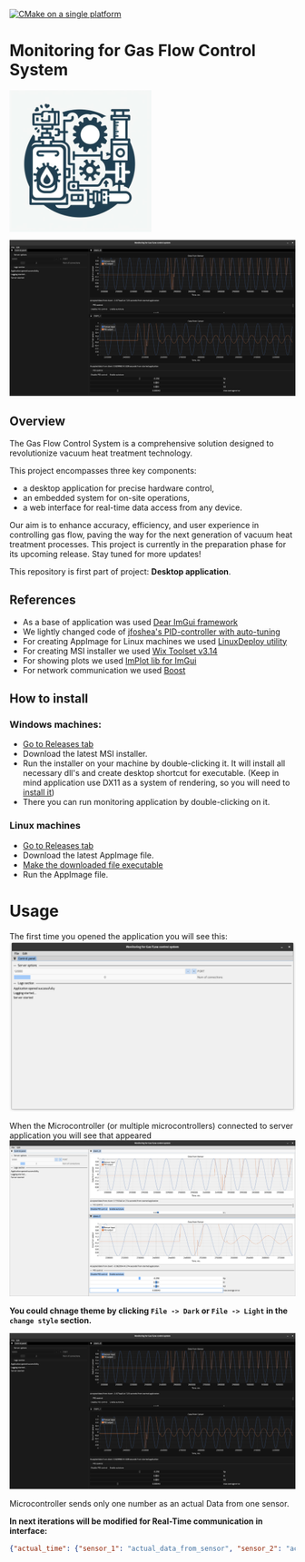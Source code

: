[![CMake on a single platform](https://github.com/OlegSirenko/Monitoring_GasFlowControll/actions/workflows/cmake-single-platform.yml/badge.svg)](https://github.com/OlegSirenko/Monitoring_GasFlowControll/actions/workflows/cmake-single-platform.yml)
# Monitoring for Gas Flow Control System

<img align="middle" src="resources/GasFlowControlIcon_png.png" alt="Logo" width="250" >

![The appearance of the application](resources/img_2.png)
## Overview

The Gas Flow Control System is a comprehensive solution
designed to revolutionize vacuum heat treatment technology.

This project encompasses three key components:
* a desktop application for precise hardware control,
* an embedded system for on-site operations,
* a web interface for real-time data access from any device.

Our aim is to enhance accuracy, efficiency, and user experience
in controlling gas flow, paving the way for the next generation
of vacuum heat treatment processes.
This project is currently in the preparation phase for its
upcoming release. Stay tuned for more updates!

This repository is first part of project: **Desktop application**.

## References
* As a base of application was used [Dear ImGui framework](https://github.com/ocornut/imgui)
* We lightly changed code of [jfoshea's PID-controller with auto-tuning](https://github.com/jfoshea/PID-Controller)
* For creating AppImage for Linux machines we used [LinuxDeploy utility](https://github.com/linuxdeploy/linuxdeploy)
* For creating MSI installer we used [Wix Toolset v3.14](https://github.com/wixtoolset/wix3)
* For showing plots we used [ImPlot lib for ImGui](https://github.com/epezent/implot)
* For network communication we used [Boost](https://github.com/boostorg/boost)

## How to install

### Windows machines:
- [Go to Releases tab](https://github.com/OlegSirenko/Monitoring_GasFlowControll/releases)
- Download the latest MSI installer.
- Run the installer on your machine by double-clicking it. It will install all necessary dll's and create desktop shortcut for executable. (Keep in mind application use DX11 as a system of rendering, so you will need to [install it](https://support.microsoft.com/en-au/topic/how-to-install-the-latest-version-of-directx-d1f5ffa5-dae2-246c-91b1-ee1e973ed8c2))
- There you can run monitoring application by double-clicking on it.

### Linux machines
- [Go to Releases tab](https://github.com/OlegSirenko/Monitoring_GasFlowControll/releases)
- Download the latest AppImage file.
- [Make the downloaded file executable](https://docs.appimage.org/introduction/quickstart.html)
- Run the AppImage file.

# Usage
The first time you opened the application you will see this:
![first start](resources/first_start.png)

When the Microcontroller (or multiple microcontrollers) connected to server application you will see that appeared  
![Plot Window](resources/img_1.png)


**You could chnage theme by clicking `File -> Dark` or `File -> Light` in the `change style` section.**  

![PlotWindow Dark](resources/img_2.png)

Microcontroller sends only one number as an actual Data from one sensor.

**In next iterations will be modified for Real-Time communication in interface:** 
```json
{"actual_time": {"sensor_1": "actual_data_from_sensor", "sensor_2": "actual_data_from_sensor", ...}}
```